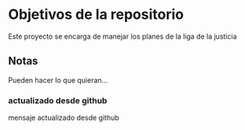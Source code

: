 # Objetivos de la repositorio

Este proyecto se encarga de manejar los planes de la liga de la justicia


## Notas
Pueden hacer lo que quieran...

### actualizado desde github
mensaje actualizado desde github

